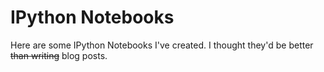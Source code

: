 # IPython Notebooks

Here are some IPython Notebooks I've created. I thought they'd be better ~~than writing~~ blog posts.
